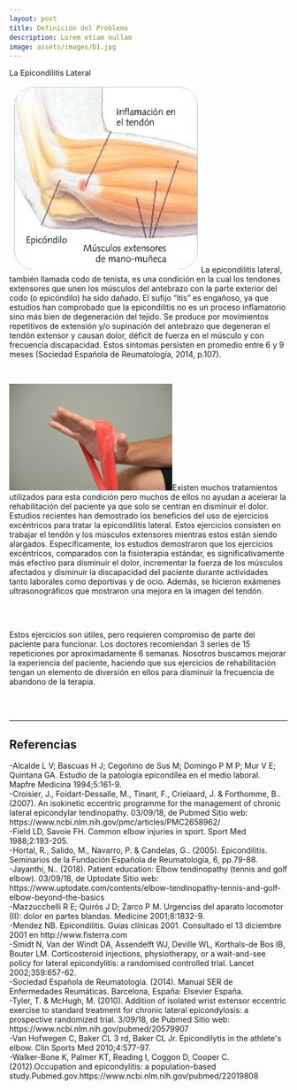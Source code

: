 ```yaml
---
layout: post
title: Definición del Problema
description: Lorem etiam nullam
image: assets/images/D1.jpg
---
```


La Epicondilitis Lateral

<p><span class="image left"><img src="assets/images/D2.jpg" alt="" /></span>La epicondilitis lateral, también llamada codo de tenista, es una condición en la cual los tendones extensores que unen los músculos del antebrazo con la parte exterior del codo (o epicóndilo) ha sido dañado. El sufijo “itis” es engañoso, ya que estudios han comprobado que la epicondilitis no es un proceso inflamatorio sino más bien de degeneración del tejido. Se produce por movimientos repetitivos de extensión y/o supinación del antebrazo que degeneran el tendón extensor y causan dolor, déficit de fuerza en el músculo y con frecuencia discapacidad. Estos síntomas persisten en promedio entre 6 y 9 meses (Sociedad Española de Reumatología, 2014, p.107).</p><br>
<p><span class="image right"><img src="assets/images/D3.jpg" alt="" /></span>Existen muchos tratamientos utilizados para esta condición pero muchos de ellos no ayudan a acelerar la rehabilitación del paciente ya que solo se centran en disminuir el dolor. Estudios recientes han demostrado los beneficios del uso de ejercicios excéntricos para tratar la epicondilitis lateral. Estos ejercicios consisten en trabajar el tendón y los músculos extensores mientras estos están siendo alargados. Específicamente, los estudios demostraron que los ejercicios excéntricos, comparados con la fisioterapia estándar,  es significativamente más efectivo para disminuir el dolor, incrementar la fuerza de los músculos afectados y disminuir la discapacidad del paciente durante actividades tanto laborales como deportivas y de ocio. Además, se hicieron exámenes ultrasonográficos que mostraron una mejora en la imagen del tendón.</p><br>
<br>
<p>Estos ejercicios son útiles, pero requieren compromiso de parte del paciente para funcionar. Los doctores recomiendan 3 series de 15 repeticiones por aproximadamente 6 semanas. Nosotros buscamos mejorar la experiencia del paciente, haciendo que sus ejercicios de rehabilitación tengan un elemento de diversión en ellos para disminuir la frecuencia de abandono de la terapia.</p>
<br><br>
<hr>
<h2>Referencias</h2>
-Alcalde L V; Bascuas H J; Cegoñino de Sus M; Domingo P M P; Mur V E; Quintana GA. Estudio de la patología epicondílea en el medio laboral. Mapfre Medicina 1994;5:161-9.<br>
-Croisier, J., Foidart-Dessalle, M., Tinant, F., Crielaard, J. & Forthomme, B.. (2007). An isokinetic eccentric programme for the management of chronic lateral epicondylar tendinopathy. 03/09/18, de Pubmed Sitio web: https://www.ncbi.nlm.nih.gov/pmc/articles/PMC2658962/<br>
-Field LD, Savoie FH. Common elbow injuries in sport. Sport Med 1988;2:193-205.<br>
-Hortal, R., Salido, M., Navarro, P. & Candelas, G.. (2005). Epicondilitis. Seminarios de la Fundación Española de Reumatología, 6, pp.79-88.<br>
-Jayanthi, N.. (2018). Patient education: Elbow tendinopathy (tennis and golf elbow). 03/09/18, de Uptodate Sitio web: https://www.uptodate.com/contents/elbow-tendinopathy-tennis-and-golf-elbow-beyond-the-basics<br>
-Mazzucchelli R E; Quirós J D; Zarco P M. Urgencias del aparato locomotor (II): dolor en partes blandas. Medicine 2001;8:1832-9.<br>
-Mendez NB. Epicondilitis. Guias clínicas 2001. Consultado el 13 diciembre 2001 en http://www.fisterra.com<br>
-Smidt N, Van der Windt DA, Assendelft WJ, Deville WL, Korthals-de Bos IB, Bouter LM. Corticosteroid injections, physiotherapy, or a wait-and-see policy for lateral epicondylitis: a randomised controlled trial. Lancet 2002;359:657-62.<br>
-Sociedad Española de Reumatología. (2014). Manual SER de Enfermedades Reumáticas. Barcelona, España: Elsevier España.<br>
-Tyler, T. & McHugh, M. (2010). Addition of isolated wrist extensor eccentric exercise to standard treatment for chronic lateral epicondylosis: a prospective randomized trial. 3/09/18, de Pubmed Sitio web: https://www.ncbi.nlm.nih.gov/pubmed/20579907<br>
-Van Hofwegen C, Baker CL 3 rd, Baker CL Jr. Epicondilytis in the athlete's elbow. Clin Sports Med 2010;4:577-97.<br>
-Walker-Bone K, Palmer KT, Reading I, Coggon D, Cooper C.(2012).Occupation and epicondylitis: a population-based study.Pubmed.gov.https://www.ncbi.nlm.nih.gov/pubmed/22019808<br>










